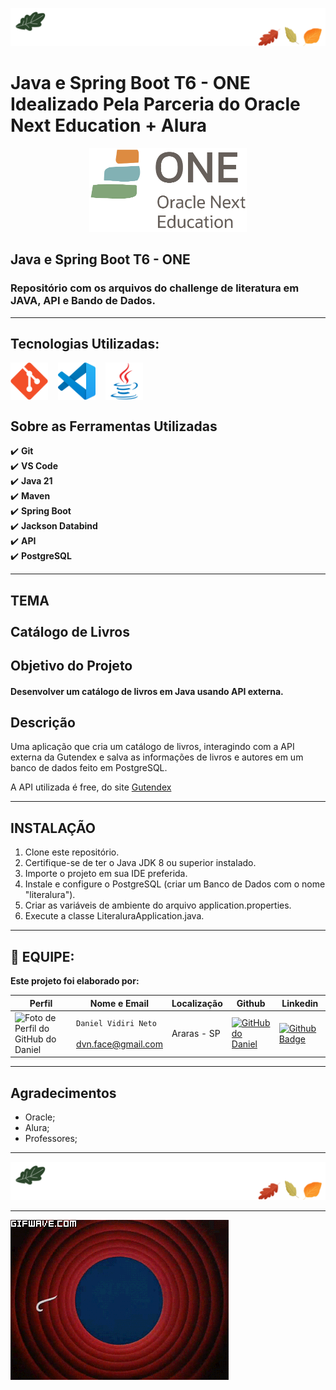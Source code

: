 ![Green Retro Vintage Oak Tree Logo (Capa para Facebook) (1640 × 200 px)](images/capa_face.png)

# Java e Spring Boot T6 - ONE <br> Idealizado Pela Parceria do Oracle Next Education + Alura

<div align="center">
  <img src="images/ONE_logo_rgb.png" alt="Logo do Idealizador - Oracle Next Education ONE" width="50%">
</div>

## Java e Spring Boot T6 - ONE <br>

### Repositório com os arquivos do challenge de literatura em JAVA, API e Bando de Dados.

---

## **Tecnologias Utilizadas:**

<div style="display: inline_block">
  <img align="center" alt="icone-GIT" height="60" src="https://github.com/devicons/devicon/blob/master/icons/git/git-original.svg">
  &nbsp;&nbsp;
  <img align="center" alt="icone-VS-CODE" height="60" src="https://github.com/devicons/devicon/blob/master/icons/vscode/vscode-original.svg">
  &nbsp;&nbsp;
  <img align="center" alt="icone-JAVA" height="60" src="https://github.com/devicons/devicon/blob/master/icons/java/java-original.svg">
  &nbsp;&nbsp;
</div>

## Sobre as Ferramentas Utilizadas

:heavy_check_mark: <b>Git</b><br>
:heavy_check_mark: <b>VS Code</b><br>
:heavy_check_mark: <b>Java 21</b><br>
:heavy_check_mark: <b>Maven</b><br>
:heavy_check_mark: <b>Spring Boot</b><br>
:heavy_check_mark: <b>Jackson Databind</b><br>
:heavy_check_mark: <b>API</b><br>
:heavy_check_mark: <b>PostgreSQL</b><br>

---

## **TEMA** <br><br>Catálogo de Livros

## Objetivo do Projeto

#### Desenvolver um catálogo de livros em Java usando API externa.

## Descrição

Uma aplicação que cria um catálogo de livros, interagindo com a API externa da Gutendex e salva as informações de livros e autores em um banco de dados feito em PostgreSQL.

A API utilizada é free, do site [Gutendex](https://gutendex.com/)

---

## **INSTALAÇÃO**

1) Clone este repositório.
2) Certifique-se de ter o Java JDK 8 ou superior instalado.
3) Importe o projeto em sua IDE preferida.
4) Instale e configure o PostgreSQL (criar um Banco de Dados com o nome "literalura").
5) Criar as variáveis de ambiente do arquivo application.properties.
6) Execute a classe LiteraluraApplication.java.

---

## :handshake: **EQUIPE:**

<b>Este projeto foi elaborado por:</b>

| Perfil                                                                                                            | Nome e Email                                   | Localização | Github                                                                                                                                                                           | Linkedin                                                                                                                                               |
| ----------------------------------------------------------------------------------------------------------------- | ---------------------------------------------- | ----------- | -------------------------------------------------------------------------------------------------------------------------------------------------------------------------------- | ------------------------------------------------------------------------------------------------------------------------------------------------------ |
| <img width="100" alt="Foto de Perfil do GitHub do Daniel" src="https://avatars.githubusercontent.com/u/76978773"> | `Daniel Vidiri Neto`<br><br>dvn.face@gmail.com | Araras - SP | <a href="https://github.com/dvidirin"> <img height="30" alt="GitHub do Daniel" src="https://img.shields.io/badge/-Github-000?style=flat-square&logo=Github&logoColor=white"></a> | [![Github Badge](https://img.shields.io/badge/LinkedIn-0077B5?style=for-the-badge&logo=linkedin&logoColor=white)](https://www.linkedin.com/in/dvneto/) |

---

## Agradecimentos

- Oracle;
- Alura;
- Professores;

---

![Green Retro Vintage Oak Tree Logo (Capa para Facebook) (1640 × 200 px)](images/capa_face.png)

---

<p>
  <img src="images/Autopin.gif">
</p>